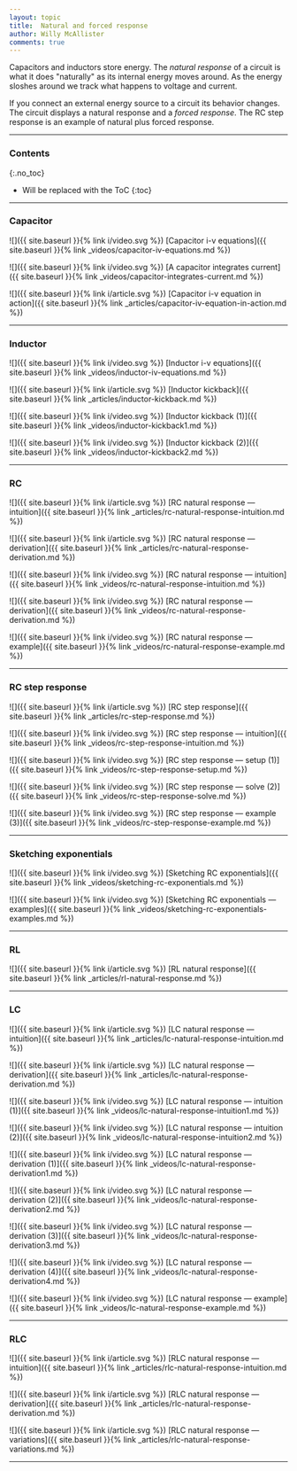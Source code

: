 ```yaml
---
layout: topic
title:  Natural and forced response
author: Willy McAllister
comments: true
---
```


Capacitors and inductors store energy. The *natural response* of a circuit is what it does "naturally" as its internal energy moves around. As the energy sloshes around we track what happens to voltage and current.

If you connect an external energy source to a circuit its behavior changes. The circuit displays a natural response and a *forced response*. The $\text{RC}$ step response is an example of natural plus forced response.

----

### Contents
{:.no_toc}

* Will be replaced with the ToC
{:toc}

----

### Capacitor

![]({{ site.baseurl }}{% link i/video.svg %}) [Capacitor i-v equations]({{ site.baseurl }}{% link _videos/capacitor-iv-equations.md %})

![]({{ site.baseurl }}{% link i/video.svg %}) [A capacitor integrates current]({{ site.baseurl }}{% link _videos/capacitor-integrates-current.md %})

![]({{ site.baseurl }}{% link i/article.svg %}) [Capacitor i-v equation in action]({{ site.baseurl }}{% link _articles/capacitor-iv-equation-in-action.md %})

---

### Inductor

![]({{ site.baseurl }}{% link i/video.svg %}) [Inductor i-v equations]({{ site.baseurl }}{% link _videos/inductor-iv-equations.md %})

![]({{ site.baseurl }}{% link i/article.svg %}) [Inductor kickback]({{ site.baseurl }}{% link _articles/inductor-kickback.md %})

![]({{ site.baseurl }}{% link i/video.svg %}) [Inductor kickback (1)]({{ site.baseurl }}{% link _videos/inductor-kickback1.md %})

![]({{ site.baseurl }}{% link i/video.svg %}) [Inductor kickback (2)]({{ site.baseurl }}{% link _videos/inductor-kickback2.md %})

---

### RC

![]({{ site.baseurl }}{% link i/article.svg %}) [RC natural response — intuition]({{ site.baseurl }}{% link _articles/rc-natural-response-intuition.md %})

![]({{ site.baseurl }}{% link i/article.svg %}) [RC natural response — derivation]({{ site.baseurl }}{% link _articles/rc-natural-response-derivation.md %})

![]({{ site.baseurl }}{% link i/video.svg %}) [RC natural response — intuition]({{ site.baseurl }}{% link _videos/rc-natural-response-intuition.md %})

![]({{ site.baseurl }}{% link i/video.svg %}) [RC natural response — derivation]({{ site.baseurl }}{% link _videos/rc-natural-response-derivation.md %})

![]({{ site.baseurl }}{% link i/video.svg %}) [RC natural response — example]({{ site.baseurl }}{% link _videos/rc-natural-response-example.md %})

---

### RC step response

![]({{ site.baseurl }}{% link i/article.svg %}) [RC step response]({{ site.baseurl }}{% link _articles/rc-step-response.md %})

![]({{ site.baseurl }}{% link i/video.svg %}) [RC step response — intuition]({{ site.baseurl }}{% link _videos/rc-step-response-intuition.md %})

![]({{ site.baseurl }}{% link i/video.svg %}) [RC step response — setup (1)]({{ site.baseurl }}{% link _videos/rc-step-response-setup.md %})

![]({{ site.baseurl }}{% link i/video.svg %}) [RC step response — solve (2)]({{ site.baseurl }}{% link _videos/rc-step-response-solve.md %})

![]({{ site.baseurl }}{% link i/video.svg %}) [RC step response — example (3)]({{ site.baseurl }}{% link _videos/rc-step-response-example.md %})

---

### Sketching exponentials 

![]({{ site.baseurl }}{% link i/video.svg %}) [Sketching RC exponentials]({{ site.baseurl }}{% link _videos/sketching-rc-exponentials.md %})

![]({{ site.baseurl }}{% link i/video.svg %}) [Sketching RC exponentials — examples]({{ site.baseurl }}{% link _videos/sketching-rc-exponentials-examples.md %})

---

### RL

![]({{ site.baseurl }}{% link i/article.svg %}) [RL natural response]({{ site.baseurl }}{% link _articles/rl-natural-response.md %})

---

### LC

![]({{ site.baseurl }}{% link i/article.svg %}) [LC natural response — intuition]({{ site.baseurl }}{% link _articles/lc-natural-response-intuition.md %})

![]({{ site.baseurl }}{% link i/article.svg %}) [LC natural response — derivation]({{ site.baseurl }}{% link _articles/lc-natural-response-derivation.md %})

![]({{ site.baseurl }}{% link i/video.svg %}) [LC natural response — intuition (1)]({{ site.baseurl }}{% link _videos/lc-natural-response-intuition1.md %})

![]({{ site.baseurl }}{% link i/video.svg %}) [LC natural response — intuition (2)]({{ site.baseurl }}{% link _videos/lc-natural-response-intuition2.md %})

![]({{ site.baseurl }}{% link i/video.svg %}) [LC natural response — derivation (1)]({{ site.baseurl }}{% link _videos/lc-natural-response-derivation1.md %})

![]({{ site.baseurl }}{% link i/video.svg %}) [LC natural response — derivation (2)]({{ site.baseurl }}{% link _videos/lc-natural-response-derivation2.md %})

![]({{ site.baseurl }}{% link i/video.svg %}) [LC natural response — derivation (3)]({{ site.baseurl }}{% link _videos/lc-natural-response-derivation3.md %})

![]({{ site.baseurl }}{% link i/video.svg %}) [LC natural response — derivation (4)]({{ site.baseurl }}{% link _videos/lc-natural-response-derivation4.md %})

![]({{ site.baseurl }}{% link i/video.svg %}) [LC natural response — example]({{ site.baseurl }}{% link _videos/lc-natural-response-example.md %})

---

### RLC

![]({{ site.baseurl }}{% link i/article.svg %}) [RLC natural response — intuition]({{ site.baseurl }}{% link _articles/rlc-natural-response-intuition.md %})

![]({{ site.baseurl }}{% link i/article.svg %}) [RLC natural response — derivation]({{ site.baseurl }}{% link _articles/rlc-natural-response-derivation.md %})

![]({{ site.baseurl }}{% link i/article.svg %}) [RLC natural response — variations]({{ site.baseurl }}{% link _articles/rlc-natural-response-variations.md %})

---
